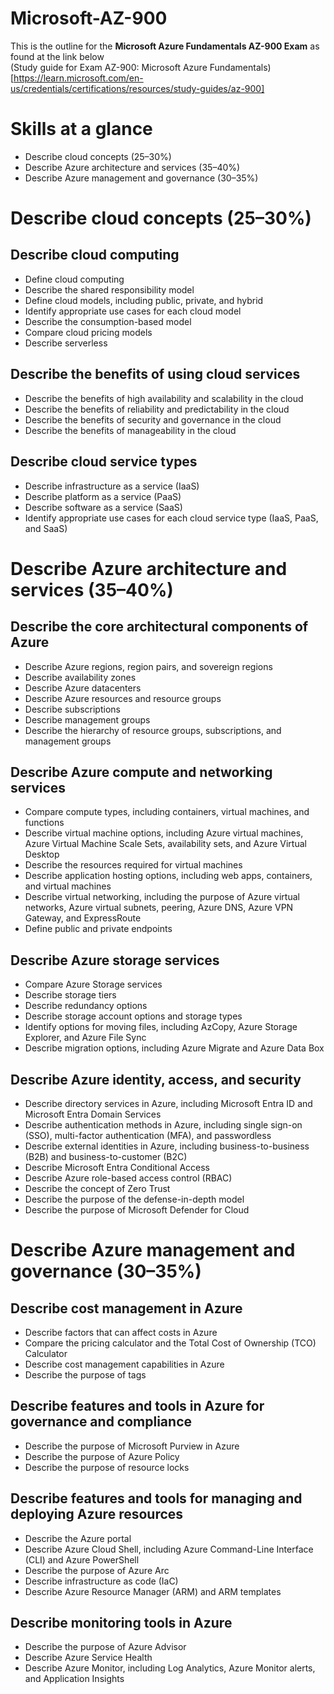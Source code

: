 # Microsoft-AZ-900
This is the outline for the **Microsoft Azure Fundamentals AZ-900 Exam** as found at the link below  
(Study guide for Exam AZ-900: Microsoft Azure Fundamentals)[https://learn.microsoft.com/en-us/credentials/certifications/resources/study-guides/az-900]

# Skills at a glance
* Describe cloud concepts (25–30%)  
* Describe Azure architecture and services (35–40%)  
* Describe Azure management and governance (30–35%)  

# Describe cloud concepts (25–30%)

## Describe cloud computing
* Define cloud computing
* Describe the shared responsibility model
* Define cloud models, including public, private, and hybrid
* Identify appropriate use cases for each cloud model
* Describe the consumption-based model
* Compare cloud pricing models
* Describe serverless

## Describe the benefits of using cloud services
* Describe the benefits of high availability and scalability in the cloud
* Describe the benefits of reliability and predictability in the cloud
* Describe the benefits of security and governance in the cloud
* Describe the benefits of manageability in the cloud

## Describe cloud service types
* Describe infrastructure as a service (IaaS)
* Describe platform as a service (PaaS)
* Describe software as a service (SaaS)
* Identify appropriate use cases for each cloud service type (IaaS, PaaS, and SaaS)

# Describe Azure architecture and services (35–40%)

## Describe the core architectural components of Azure
* Describe Azure regions, region pairs, and sovereign regions
* Describe availability zones
* Describe Azure datacenters
* Describe Azure resources and resource groups
* Describe subscriptions
* Describe management groups
* Describe the hierarchy of resource groups, subscriptions, and management groups

## Describe Azure compute and networking services
* Compare compute types, including containers, virtual machines, and functions
* Describe virtual machine options, including Azure virtual machines, Azure Virtual Machine Scale Sets, availability sets, and Azure Virtual Desktop
* Describe the resources required for virtual machines
* Describe application hosting options, including web apps, containers, and virtual machines
* Describe virtual networking, including the purpose of Azure virtual networks, Azure virtual subnets, peering, Azure DNS, Azure VPN Gateway, and ExpressRoute
* Define public and private endpoints

## Describe Azure storage services
* Compare Azure Storage services
* Describe storage tiers
* Describe redundancy options
* Describe storage account options and storage types
* Identify options for moving files, including AzCopy, Azure Storage Explorer, and Azure File Sync
* Describe migration options, including Azure Migrate and Azure Data Box

## Describe Azure identity, access, and security
* Describe directory services in Azure, including Microsoft Entra ID and Microsoft Entra Domain Services
* Describe authentication methods in Azure, including single sign-on (SSO), multi-factor authentication (MFA), and passwordless
* Describe external identities in Azure, including business-to-business (B2B) and business-to-customer (B2C)
* Describe Microsoft Entra Conditional Access
* Describe Azure role-based access control (RBAC)
* Describe the concept of Zero Trust
* Describe the purpose of the defense-in-depth model
* Describe the purpose of Microsoft Defender for Cloud

# Describe Azure management and governance (30–35%)

## Describe cost management in Azure
* Describe factors that can affect costs in Azure
* Compare the pricing calculator and the Total Cost of Ownership (TCO) Calculator
* Describe cost management capabilities in Azure
* Describe the purpose of tags

## Describe features and tools in Azure for governance and compliance
* Describe the purpose of Microsoft Purview in Azure
* Describe the purpose of Azure Policy
* Describe the purpose of resource locks

## Describe features and tools for managing and deploying Azure resources
* Describe the Azure portal
* Describe Azure Cloud Shell, including Azure Command-Line Interface (CLI) and Azure PowerShell
* Describe the purpose of Azure Arc
* Describe infrastructure as code (IaC)
* Describe Azure Resource Manager (ARM) and ARM templates

## Describe monitoring tools in Azure
* Describe the purpose of Azure Advisor
* Describe Azure Service Health
* Describe Azure Monitor, including Log Analytics, Azure Monitor alerts, and Application Insights
